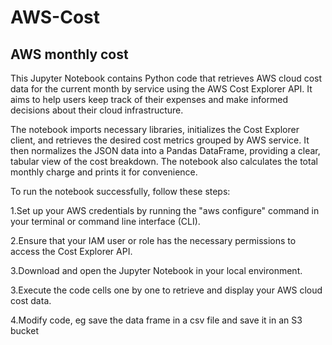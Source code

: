 # AWS-Cost
## AWS monthly cost
This Jupyter Notebook contains Python code that retrieves AWS cloud cost data for the current month by service using the AWS Cost Explorer API. It aims to help users keep track of their expenses and make informed decisions about their cloud infrastructure.

The notebook imports necessary libraries, initializes the Cost Explorer client, and retrieves the desired cost metrics grouped by AWS service. It then normalizes the JSON data into a Pandas DataFrame, providing a clear, tabular view of the cost breakdown. The notebook also calculates the total monthly charge and prints it for convenience.

To run the notebook successfully, follow these steps:

1.Set up your AWS credentials by running the "aws configure" command in your terminal or command line interface (CLI).

2.Ensure that your IAM user or role has the necessary permissions to access the Cost Explorer API.

3.Download and open the Jupyter Notebook in your local environment.

3.Execute the code cells one by one to retrieve and display your AWS cloud cost data.

4.Modify code, eg save the data frame in a csv file and save it in an S3 bucket

